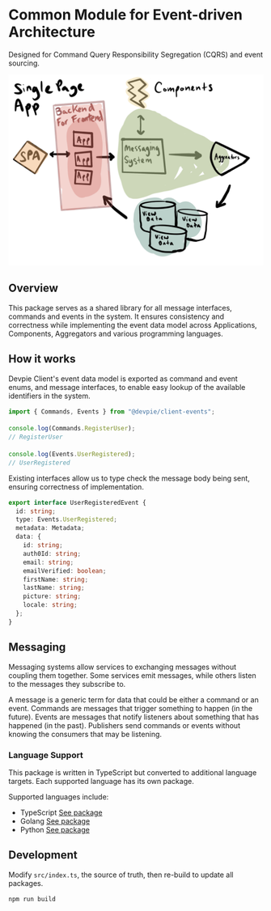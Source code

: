 # Common Module for Event-driven Architecture

Designed for Command Query Responsibility Segregation (CQRS) and event sourcing.

![cqrs architecture](cqrs.png)

## Overview

This package serves as a shared library for all message interfaces, commands and events in the system. It ensures consistency and correctness while implementing the event data model across Applications, Components, Aggregators and various programming languages.

## How it works

Devpie Client's event data model is exported as command and event enums, and message interfaces, to enable easy lookup of the available identifiers in the system.

```typescript
import { Commands, Events } from "@devpie/client-events";

console.log(Commands.RegisterUser);
// RegisterUser

console.log(Events.UserRegistered);
// UserRegistered
```

Existing interfaces allow us to type check the message body being sent, ensuring correctness of implementation.

```typescript
export interface UserRegisteredEvent {
  id: string;
  type: Events.UserRegistered;
  metadata: Metadata;
  data: {
    id: string;
    auth0Id: string;
    email: string;
    emailVerified: boolean;
    firstName: string;
    lastName: string;
    picture: string;
    locale: string;
  };
}
```

## Messaging

Messaging systems allow services to exchanging messages without coupling them together. Some services emit messages, while others listen to the messages they subscribe to.

A message is a generic term for data that could be either a command or an event. Commands are messages that trigger something to happen (in the future). Events are messages that notify listeners about something that has happened (in the past). Publishers send commands or events without knowing the consumers that may be listening.

### Language Support

This package is written in TypeScript but converted to additional language targets. Each supported language has its own package.

Supported languages include:

- TypeScript [See package](https://www.npmjs.com/package/@devpie/client-events)
- Golang [See package](https://github.com/ivorscott/devpie-client-events/tree/main/go)
- Python [See package](https://pypi.org/project/devpie-client-events/)

## Development

Modify `src/index.ts`, the source of truth, then re-build to update all packages.

```
npm run build
```
